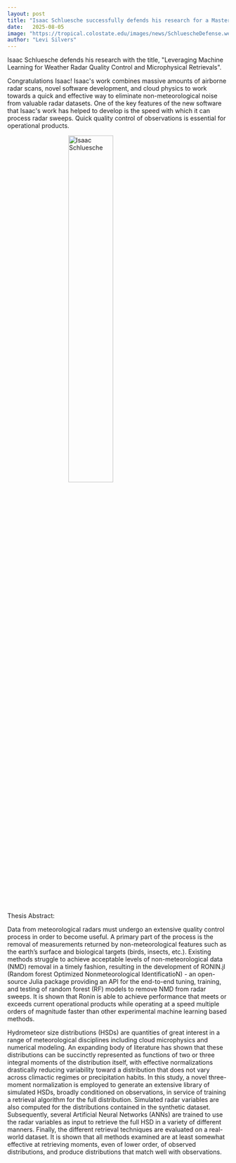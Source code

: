 ```yaml
---
layout: post
title: "Isaac Schluesche successfully defends his research for a Master of Science degree in Atmospheric Science"
date:   2025-08-05
image: "https://tropical.colostate.edu/images/news/SchluescheDefense.webp"
author: "Levi Silvers"
---
```


Isaac Schluesche defends his research with the title, "Leveraging Machine Learning for Weather Radar Quality Control and Microphysical Retrievals".

Congratulations Isaac!  Isaac's work combines massive amounts of airborne radar scans, novel software development, and cloud physics to work towards a quick and effective way to eliminate non-meteorological noise from valuable radar datasets.  One of the key features of the new software that Isaac's work has helped to develop is the speed with which it can process radar sweeps.   Quick quality control of observations is essential for operational products. 

<!--more-->

<img src= "https://tropical.colostate.edu/images/news/Schluesche_YONAGUNI_RETRIEVAL.gif"
     alt="Isaac Schluesche"
     style=" display: block;margin-left: auto;margin-right: auto;width: 45%;" />

Thesis Abstract: 

Data from meteorological radars must undergo an extensive quality control process in order to become useful. A primary part of the process is the removal of measurements returned by non-meteorological features such as the earth’s surface and biological targets (birds, insects, etc.). Existing methods struggle to achieve acceptable levels of non-meteorological data (NMD) removal in a timely fashion, resulting in the development of RONIN.jl (Random forest Optimized Nonmeteorological IdentificatioN) - an open-source Julia package providing an API for the end-to-end tuning, training, and testing of random forest (RF) models to remove NMD from radar sweeps. It is shown that Ronin is able to achieve performance that meets or exceeds current operational products while operating at a speed multiple orders of magnitude faster than other experimental machine learning based methods.
 
Hydrometeor size distributions (HSDs) are quantities of great interest in a range of meteorological disciplines including cloud microphysics and numerical modeling. An expanding body of literature has shown that these distributions can be succinctly represented as functions of two or three integral moments of the distribution itself, with effective normalizations drastically reducing variability toward a distribution that does not vary across climactic regimes or precipitation habits. In this study, a novel three-moment normalization is employed to generate an extensive library of simulated HSDs, broadly conditioned on observations, in service of training a retrieval algorithm for the full distribution. Simulated radar variables are also computed for the distributions contained in the synthetic dataset. Subsequently, several Artificial Neural Networks (ANNs) are trained to use the radar variables as input to retrieve the full HSD in a variety of different manners. Finally, the different retrieval techniques are evaluated on a real-world dataset. It is shown that all methods examined are at least somewhat effective at retrieving moments, even of lower order, of observed distributions, and produce distributions that match well with observations.







